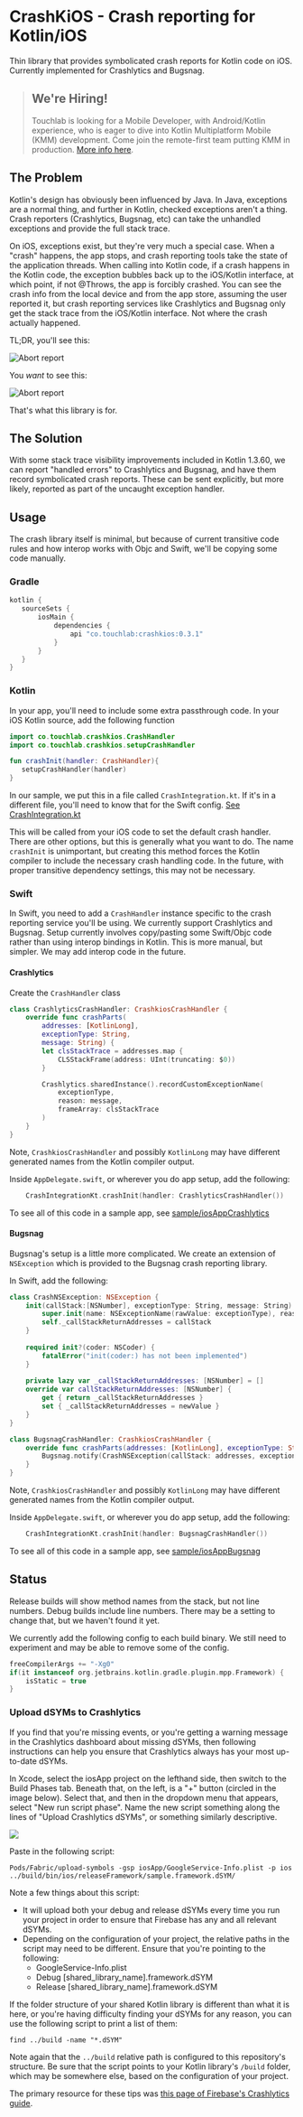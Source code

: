 # CrashKiOS - Crash reporting for Kotlin/iOS

Thin library that provides symbolicated crash reports for Kotlin code on 
iOS. Currently implemented for Crashlytics and Bugsnag.

> ## **We're Hiring!**
>
> Touchlab is looking for a Mobile Developer, with Android/Kotlin experience, who is eager to dive into Kotlin Multiplatform Mobile (KMM) development. Come join the remote-first team putting KMM in production. [More info here](https://go.touchlab.co/careers-gh).

## The Problem

Kotlin's design has obviously been influenced by Java. In Java, exceptions
are a normal thing, and further in Kotlin, checked exceptions aren't a thing.
Crash reporters (Crashlytics, Bugsnag, etc) can take the unhandled exceptions
and provide the full stack trace.

On iOS, exceptions exist, but they're very much a special case. When a "crash" happens, 
the app stops, and crash reporting tools take the state of the application threads.
When calling into Kotlin code, if a crash happens in the Kotlin code, the exception 
bubbles back up to the iOS/Kotlin interface, at which point, if not @Throws, the app
is forcibly crashed. You can see the crash info from the local device and from the app store, 
assuming the user reported it, but crash reporting services like Crashlytics and Bugsnag 
only get the stack trace from the iOS/Kotlin interface. Not where the crash actually happened.

TL;DR, you'll see this:

![Abort report](kotlinabort.png)

You *want* to see this:

![Abort report](kotlinlines.png)

That's what this library is for.

## The Solution

 With some stack trace visibility improvements included in Kotlin 1.3.60, we can report 
 "handled errors" to Crashlytics and Bugsnag, and have them record symbolicated crash reports.
 These can be sent explicitly, but more likely, reported as part of the uncaught exception handler.
 
 ## Usage
 
 The crash library itself is minimal, but because of current transitive code rules and how interop 
 works with Objc and Swift, we'll be copying some code manually.
 
 ### Gradle
 
 ```groovy
kotlin {
    sourceSets {
        iosMain {
            dependencies {
                api "co.touchlab:crashkios:0.3.1"
            }
        } 
    }
}
```
 
 ### Kotlin
 
 In your app, you'll need to include some extra passthrough code. In your iOS Kotlin source, add the 
 following function
 
 ```kotlin
import co.touchlab.crashkios.CrashHandler
import co.touchlab.crashkios.setupCrashHandler

fun crashInit(handler: CrashHandler){
    setupCrashHandler(handler)
}
```

In our sample, we put this in a file called `CrashIntegration.kt`. If it's in a different file, you'll
need to know that for the Swift config. [See CrashIntegration.kt](sample/src/iosMain/kotlin/sample/CrashIntegration.kt)

This will be called from your iOS code to set the default crash handler. There are other options,
but this is generally what you want to do. The name `crashInit` is unimportant, but creating this
method forces the Kotlin compiler to include the necessary crash handling code. In the future, with 
proper transitive dependency settings, this may not be necessary.

### Swift

In Swift, you need to add a `CrashHandler` instance specific to the crash reporting service you'll 
be using. We currently support Crashlytics and Bugsnag. Setup currently involves copy/pasting some
Swift/Objc code rather than using interop bindings in Kotlin. This is more manual, but simpler. We 
may add interop code in the future.

#### Crashlytics

Create the `CrashHandler` class

```swift
class CrashlyticsCrashHandler: CrashkiosCrashHandler {
    override func crashParts(
        addresses: [KotlinLong],
        exceptionType: String,
        message: String) {
        let clsStackTrace = addresses.map {
            CLSStackFrame(address: UInt(truncating: $0))
        }

        Crashlytics.sharedInstance().recordCustomExceptionName(
            exceptionType,
            reason: message,
            frameArray: clsStackTrace
        )
    }
}
```

Note, `CrashkiosCrashHandler` and possibly `KotlinLong` may have different generated names from
the Kotlin compiler output.

Inside `AppDelegate.swift`, or wherever you do app setup, add the following:

```swift
    CrashIntegrationKt.crashInit(handler: CrashlyticsCrashHandler())
```

To see all of this code in a sample app, see [sample/iosAppCrashlytics](sample/iosAppCrashlytics)

#### Bugsnag

Bugsnag's setup is a little more complicated. We create an extension of `NSException` which is provided
to the Bugsnag crash reporting library.

In Swift, add the following:

```swift
class CrashNSException: NSException {
    init(callStack:[NSNumber], exceptionType: String, message: String) {
        super.init(name: NSExceptionName(rawValue: exceptionType), reason: message, userInfo: nil)
        self._callStackReturnAddresses = callStack
    }
    
    required init?(coder: NSCoder) {
        fatalError("init(coder:) has not been implemented")
    }
    
    private lazy var _callStackReturnAddresses: [NSNumber] = []
    override var callStackReturnAddresses: [NSNumber] {
        get { return _callStackReturnAddresses }
        set { _callStackReturnAddresses = newValue }
    }
}

class BugsnagCrashHandler: CrashkiosCrashHandler {
    override func crashParts(addresses: [KotlinLong], exceptionType: String, message: String) {
        Bugsnag.notify(CrashNSException(callStack: addresses, exceptionType: exceptionType, message: message))
    }
}
```

Note, `CrashkiosCrashHandler` and possibly `KotlinLong` may have different generated names from
the Kotlin compiler output.

Inside `AppDelegate.swift`, or wherever you do app setup, add the following:

```swift
    CrashIntegrationKt.crashInit(handler: BugsnagCrashHandler())
```

To see all of this code in a sample app, see [sample/iosAppBugsnag](sample/iosAppBugsnag)

## Status

Release builds will show method names from the stack, but not line numbers. Debug builds include line numbers. There may be a setting to 
change that, but we haven't found it yet.

We currently add the following config to each build binary. We still need to experiment and may be able to remove some
of the config.

```groovy
freeCompilerArgs += "-Xg0"
if(it instanceof org.jetbrains.kotlin.gradle.plugin.mpp.Framework) {
    isStatic = true
}
```

### Upload dSYMs to Crashlytics

If you find that you're missing events, or you're getting a warning message in the Crashlytics dashboard about missing dSYMs, then following instructions can help you ensure that Crashlytics always has your most up-to-date dSYMs.

In Xcode, select the iosApp project on the lefthand side, then switch to the Build Phases tab. Beneath that, on the left, is a "+" button (circled in the image below). Select that, and then in the dropdown menu that appears, select "New run script phase". Name the new script something along the lines of "Upload Crashlytics dSYMs", or something similarly descriptive.

![](CrashlyticsUploadScript.png)

Paste in the following script:

```Pods/Fabric/upload-symbols -gsp iosApp/GoogleServiceInfo.plist -p ios ../build/bin/ios/debugFramework/sample.framework.dSYM/
Pods/Fabric/upload-symbols -gsp iosApp/GoogleService-Info.plist -p ios ../build/bin/ios/releaseFramework/sample.framework.dSYM/
```

Note a few things about this script:

- It will upload both your debug and release dSYMs every time you run your project in order to ensure that Firebase has any and all relevant dSYMs.
- Depending on the configuration of your project, the relative paths in the script may need to be different. Ensure that you're pointing to the following:
  - GoogleService-Info.plist
  - Debug [shared_library_name].framework.dSYM
  - Release [shared_library_name].framework.dSYM

If the folder structure of your shared Kotlin library is different than what it is here, or you're having difficulty finding your dSYMs for any reason, you can use the following script to print a list of them:

```find ../build -name "*.dSYM"```

Note again that the `../build` relative path is configured to this repository's structure. Be sure that the script points to your Kotlin library's `/build` folder, which may be somewhere else, based on the configuration of your project.

The primary resource for these tips was [this page of Firebase's Crashlytics guide](https://firebase.google.com/docs/crashlytics/get-deobfuscated-reports).
